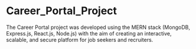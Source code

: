 # Career_Portal_Project
The Career Portal project was developed using the MERN stack (MongoDB, Express.js, React.js, Node.js) with the aim of creating an interactive, scalable, and secure platform for job seekers and recruiters.
